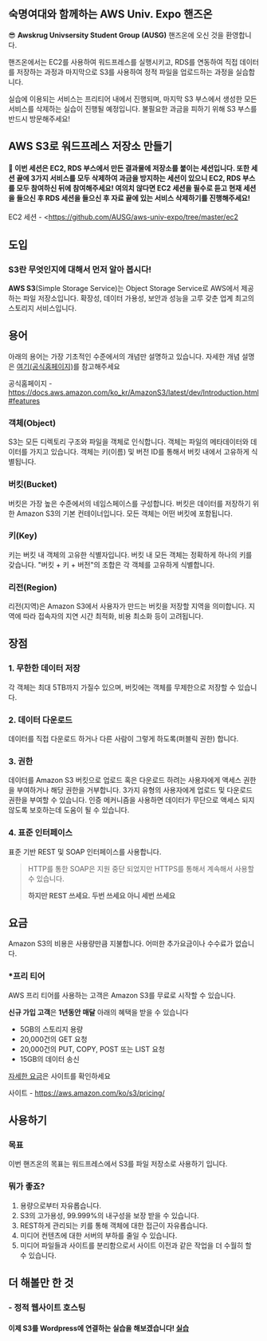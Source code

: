 ## 숙명여대와 함께하는 AWS Univ. Expo 핸즈온

😎 **Awskrug Univsersity Student Group (AUSG)** 핸즈온에 오신 것을 환영합니다.

핸즈온에서는 EC2를 사용하여 워드프레스를 실행시키고, RDS를 연동하여 직접 데이터를 저장하는 과정과 마지막으로 S3를 사용하여 정적 파일을 업로드하는 과정을 실습합니다.

실습에 이용되는 서비스는 프리티어 내에서 진행되며, 마지막 S3 부스에서 생성한 모든 서비스를 삭제하는 실습이 진행될 예정입니다. 불필요한 과금을 피하기 위해 S3 부스를 반드시 방문해주세요!

## AWS S3로 워드프레스 저장소 만들기

#### 🤗 이번 세션은 EC2, RDS 부스에서 만든 결과물에 저장소를 붙이는 세션입니다. 또한 세션 끝에 3가지 서비스를 모두 삭제하여 과금을 방지하는 세션이 있으니 EC2, RDS 부스를 모두 참여하신 뒤에 참여해주세요! 여의치 않다면 EC2 세션을 필수로 듣고 현재 세션을 들으신 후 RDS 세션을 들으신 후 자료 끝에 있는 서비스 삭제하기를 진행해주세요!

EC2 세션 - <https://github.com/AUSG/aws-univ-expo/tree/master/ec2

## 도입

### S3란 무엇인지에 대해서 먼저 알아 봅시다!

**AWS S3**(Simple Storage Service)는 Object Storage Service로 AWS에서 제공하는 파일 저장소입니다. 확장성, 데이터 가용성, 보안과 성능을 고루 갖춘 업계 최고의 스토리지 서비스입니다.

## 용어

아래의 용어는 가장 기초적인 수준에서의 개념만 설명하고 있습니다. 자세한 개념 설명은 [여기(공식홈페이지)](https://docs.aws.amazon.com/ko_kr/AmazonS3/latest/dev/Introduction.html#features)를 참고해주세요

공식홈페이지 - <https://docs.aws.amazon.com/ko_kr/AmazonS3/latest/dev/Introduction.html#features>

### 객체(Object)

S3는 모든 디렉토리 구조와 파일을 객체로 인식합니다. 객체는 파일의 메타데이터와 데이터를 가지고 있습니다. 객체는 키(이름) 및 버전 ID를 통해서 버킷 내에서 고유하게 식별됩니다.

### 버킷(Bucket)

버킷은 가장 높은 수준에서의 네임스페이스를 구성합니다. 버킷은 데이터를 저장하기 위한 Amazon S3의  기본 컨테이너입니다. 모든 객체는 어떤 버킷에 포함됩니다.

### 키(Key)

키는 버킷 내 객체의 고유한 식별자입니다. 버킷 내 모든 객체는 정확하게 하나의 키를 갖습니다. "버킷 + 키 + 버전"의 조합은 각 객체를 고유하게 식별합니다.

### 리전(Region)

리전(지역)은 Amazon S3에서 사용자가 만드는 버킷을 저장할 지역을 의미합니다. 지역에 따라 접속자의 지연 시간 최적화, 비용 최소화 등이 고려됩니다.

## 장점

### 1. 무한한 데이터 저장

각 객체는 최대 5TB까지 가질수 있으며, 버킷에는 객체를 무제한으로 저장할 수 있습니다.

### 2. 데이터 다운로드

데이터를 직접 다운로드 하거나 다른 사람이 그렇게 하도록(퍼블릭 권한) 합니다.

### 3. 권한

데이터를 Amazon S3 버킷으로 업로드 혹은 다운로드 하려는 사용자에게 액세스 권한을 부여하거나 해당 권한을 거부합니다. 3가지 유형의 사용자에게 업로드 및 다운로드 권한을 부여할 수 있습니다. 인증 메커니즘을 사용하면 데이터가 무단으로 액세스 되지 않도록 보호하는데 도움이 될 수 있습니다.

### 4. 표준 인터페이스

표준 기반 REST 및 SOAP 인터페이스를 사용합니다.

> HTTP를 통한 SOAP은 지원 중단 되었지만 HTTPS를 통해서 계속해서 사용할 수 있습니다.
>
> **하지만 REST 쓰세요. 두번 쓰세요 아니 세번 쓰세요**

## 요금

Amazon S3의 비용은 사용량만큼 지불합니다. 어떠한 추가요금이나 수수료가 없습니다.

### *프리 티어

AWS 프리 티어를 사용하는 고객은 Amazon S3를 무료로 시작할 수 있습니다. 

**신규 가입 고객**은 **1년동안 매달** 아래의 혜택을 받을 수 있습니다

- 5GB의 스토리지 용량
- 20,000건의 GET 요청
- 20,000건의 PUT, COPY, POST 또는 LIST 요청
- 15GB의 데이터 송신

[자세한 요금](https://aws.amazon.com/ko/s3/pricing/)은 사이트를 확인하세요

사이트 - <https://aws.amazon.com/ko/s3/pricing/>

## 사용하기

### 목표

이번 핸즈온의 목표는 워드프레스에서 S3를 파일 저장소로 사용하기 입니다.

### 뭐가 좋죠?

1. 용량으로부터 자유롭습니다.
2. S3의 고가용성, 99.999%의 내구성을 보장 받을 수 있습니다.
3. REST하게 관리되는 키를 통해 객체에 대한 접근이 자유롭습니다.
4. 미디어 컨텐츠에 대한 서버의 부하를 줄일 수 있습니다.
5. 미디어 파일들과 사이트를 분리함으로서 사이트 이전과 같은 작업을 더 수월히 할 수 있습니다.

## 더 해볼만 한 것

### - 정적 웹사이트 호스팅

#### 이제 S3를 Wordpress에 연결하는 실습을 해보겠습니다! [실습](./Exercise.md)



